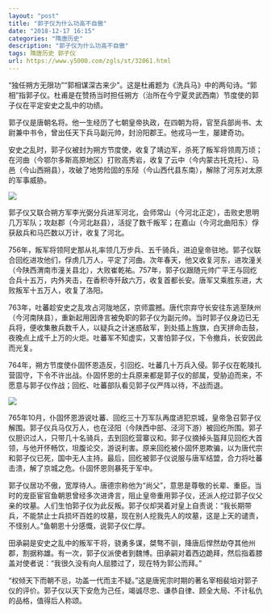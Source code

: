 ```yaml
---
layout: "post"
title: "郭子仪为什么功高不自傲"
date: "2018-12-17 16:15"
categories: "隋唐历史"
description: "郭子仪为什么功高不自傲"
tags: 隋唐历史 郭子仪
url: https://www.y5000.com/zgls/st/32061.html
---
```






“独任朔方无限功”“郭相谋深古来少”。这是杜甫题为《洗兵马》中的两句诗。“郭相”指郭子仪。杜甫是在赞扬当时担任朔方（治所在今宁夏灵武西南）节度使的郭子仪在平定安史之乱中的功绩。

郭子仪是唐朝名将。他一生经历了七朝皇帝执政，在四朝为将，官至兵部尚书、太尉兼中书令，曾出任天下兵马副元帅，封汾阳郡王。他戎马一生，屡建奇功。

安史之乱时，郭子仪被封为朔方节度使，收复了靖边军，杀死了叛军将领周万顷；在河曲（今鄂尔多斯高原地区）打败高秀岩，收复了云中（今内蒙古托克托）、马邑（今山西朔县），攻破了地势险固的东陉（今山西代县东南），解除了河东对太原的军事威胁。

![](https://img.y5000.com/uploads/allimg/180820/8-1PR0111545S2.jpg)

郭子仪又联合朔方军李光弼分兵进军河北，会师常山（今河北正定），击败史思明几万军队；攻赵郡（今河北赵县），活捉了数千叛军；在嘉山（今河北曲阳东）俘获敌兵和马匹数以万计，收复了河北。

756年，叛军将领阿史那从礼率领几万步兵、五千骑兵，进迫皇帝驻地。郭子仪联合回纥进攻他们，俘虏几万人，平定了河曲。次年春天，他又收复河东，进攻潼关（今陕西渭南市潼关县北），大败崔乾祐。757年，郭子仪跟随元帅广平王与回纥合兵十五万，内外夹击，在香积寺歼敌六万，收复首都长安。唐军又乘胜东进，大败叛军十五万人，收复了洛阳。

763年，吐蕃趁安史之乱攻占河陇地区，京师震撼。唐代宗弃守长安往东逃至陕州（今河南陕县），重新起用因谗言被免职的郭子仪为副元帅。当时郭子仪身边已无兵将，便收集散兵数千人，以疑兵之计迷惑敌军，到处插上旌旗，白天拼命击鼓，夜晚点上成千上万的火炬。吐蕃军不知虚实，又害怕郭子仪，下令撤兵，长安因此而光复。

764年，朔方节度使仆固怀恩造反，引回纥、吐蕃几十万兵入侵。郭子仪在乾陵扎营固守，下令不许出战。仆固怀恩的士兵原来都是郭子仪的部属，受胁迫而来，不愿意与郭子仪作战；回纥、吐蕃部队看见郭子仪严阵以待，不战而退。

![](https://img.y5000.com/uploads/allimg/180820/8-1PR0111554F9.jpg)

765年10月，仆固怀恩游说吐蕃、回纥三十万军队再度进犯京城，皇帝急召郭子仪解围。郭子仪兵马仅万人，也在泾阳（今陕西中部、泾河下游）被回纥所围。郭子仪胆识过人，只带几十名骑兵，去到回纥营寨议和。郭子仪摘掉头盔拜见回纥大首领，与他开怀畅饮，坦腹论交，游说利害。原来回纥被仆固怀恩欺骗，以为唐代宗和郭子仪已死，国中无人主持。最后，回纥被郭子仪说服与唐军结盟，合力将吐蕃击溃，解了京城之危。仆固怀恩则暴死于军中。

郭子仪居功不傲，宽厚待人。唐德宗称他为“尚父”，意思是尊敬的长辈、重臣。当时的宠臣宦官鱼朝恩曾经多次进谗言，阻止皇帝重用郭子仪，还派人挖过郭子仪父亲的坟墓。人们生怕郭子仪为此反叛。郭子仪却哭着对皇上自责说：“我长期带兵，不能禁止士兵损坏百姓的坟墓，现在别人挖我先人的坟墓，这是上天的谴责，不怪别人。”鱼朝恩十分感慨，说郭子仪仁厚。

田承嗣是安史之乱中的叛军干将，骁勇多谋，桀骜不驯，降唐后悍然劫夺其他州郡，割据称雄。有一次，郭子仪派使者到魏博。田承嗣对着西边跪拜，然后指着膝盖对使者说：“我很久没有向人屈膝过了，现在特为郭公而拜。”

“权倾天下而朝不忌，功盖一代而主不疑。”这是唐宪宗时期的著名宰相裴垍对郭子仪的评价。郭子仪以天下安危为己任，竭诚尽忠、谦恭自律、顾全大局、不计私仇的品格，值得后人称颂。

